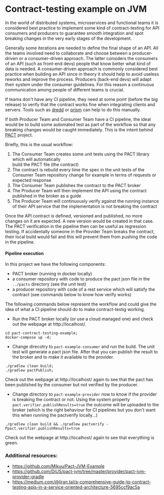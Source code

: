 # Contract-testing example on JVM 

In the world of distributed systems, microservices and functional teams it is considered best practice to implement some 
kind of contract-testing for API consumers and producers to guarantee smooth integration 
and spot breaking changes in the very early stages of the development. 

Generally some iterations are needed to define the final shape of an API. All the teams involved
need to collaborate and choose between a producer-driven or a consumer-driven approach. The latter considers the 
consumers of an API (such as front-end devs) people that know better what kind of data is needed. 
A consumer-driven approach is commonly considered best practice when building an API since in theory 
it should help to avoid useless reworks and improve the process.
Producers (back-end devs) will adapt their system under the consumer guidelines. 
For this reason a continuous communication among people of different teams is crucial. 

If teams don't have any CI pipeline, they need at some point (before the big release) to verify that 
the contract works fine when integrating clients and servers. 
Tools such as [dredd](https://github.com/apiaryio/dredd) or [prism](https://github.com/stoplightio/prism) 
can help to do this manually.

If both Producer Team and Consumer Team have a CI pipeline, the ideal would be to build some automated test 
as part of the workflow so that any breaking changes would be caught immediately. 
This is the intent behind [PACT](https://docs.pact.io/) project.
  
Briefly, this is the usual workflow:

1. The Consumer Team creates some unit tests using the PACT library which will automatically    
    build the PACT file (the contract)
2. The contract is rebuild every time the spec in the unit tests of the Consumer Team repository 
change for example in terms of requests or expected response
3. The Consumer Team publishes the contract to the PACT broker 
4. The Producer Team will then implement the API using the contract published in the broker as a guide
5. The Producer Team will continuously verify against the running instance of their API service that the 
implementation is not breaking the contract 

Once the API contract is defined, versioned and published, no more changes on it are expected. 
A new version would be created in that case. 
The PACT verification in the pipeline then can be useful as regression testing. If accidentally someone 
in the Provider Team breaks the contract, their local build would fail and this will prevent them from 
pushing the code in the pipeline.

#### Pipeline execution

In this project we have the following components: 

- PACT broker (running in docker locally)
- a consumer repository with code to produce the pact json file in the `../pacts` directory (see the unit test)
- a producer repository with code of a rest service which will satisfy the contract 
(see commands below to know how verify works)

The following commands below represent the workflow and could give the idea of what a CI pipeline 
should do to make contract-testig working.

- Run the PACT broker locally (or use a cloud managed one) and check out the webpage at http://localhost/. 

```shell script
cd pact-contract-testing-example;
docker-compose up -d;
``` 

- Change direcotry to `pact-example-consumer` and run the build. The unit test will generate a pact json file.
After that you can publish the result to the broker and to make it available to the provider.
```shell script
./gradlew clean build;
./gradlew pactPublish;
```
Check out the webpage at http://localhost/ again to see that the pact has been published 
by the consumer but not verified by the producer. 

- Change directory to `pact-example-provider`  now to know if the provider is breaking the contract or not. 
Using the system property `pact.verifier.publishResults=true` the outcome will be uploaded to the broker 
(which is the right behaviour for CI pipelines but you don't want this when running the pactverify locally...)

```shell script
./gradlew clean build && ./gradlew pactverify -Ppact.verifier.publishResults=true
```

Check out the webpage at http://localhost/ again to see that everything is green. 

### Additional resources:
- https://github.com/Mikuu/Pact-JVM-Example
- https://github.com/DiUS/pact-jvm/tree/master/provider/pact-jvm-provider-gradle
- https://medium.com/@liran.tal/a-comprehensive-guide-to-contract-testing-apis-in-a-service-oriented-architecture-5695ccf9ac5a
